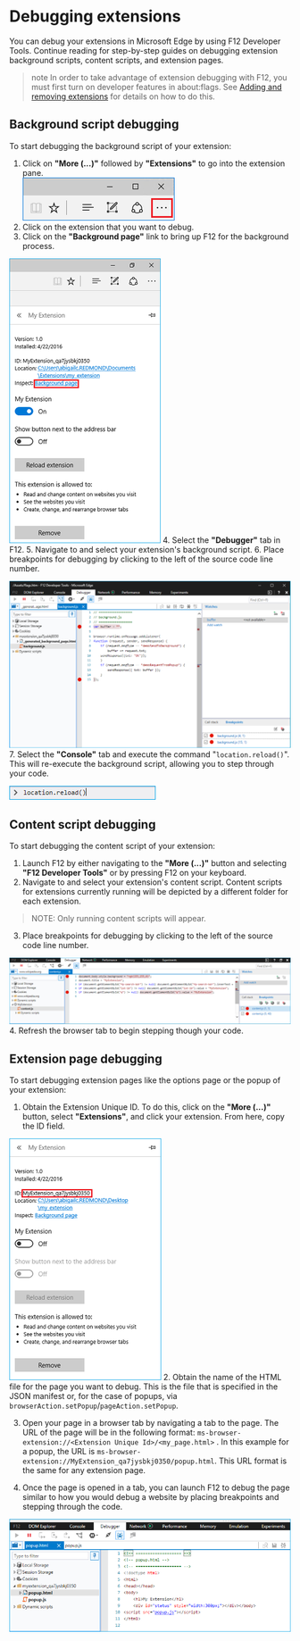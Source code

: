 # Debugging extensions

You can debug your extensions in Microsoft Edge by using F12 Developer Tools.
Continue reading for step-by-step guides on debugging extension background scripts, content scripts, and extension pages.

>note In order to take advantage of extension debugging with F12, you must first turn on developer features in about:flags. See [Adding and removing extensions](../../adding-and-removing-extensions) for details on how to do this.

## Background script debugging
To start debugging the background script of your extension:

1. Click on **"More (...)"** followed by **"Extensions"** to go into the extension pane.  
 ![more button](../../media/morebutton.PNG)
2. Click on the extension that you want to debug.
3. Click on the **"Background page"** link to bring up F12 for the background process.

 ![selected extension view of options with inspect link](../../media/debug-inspect.png)
4. Select the **"Debugger"** tab in F12.
5. Navigate to and select your extension's background script.
6. Place breakpoints for debugging by clicking to the left of the source code line number.

 ![f12 console showing background script with break points](../../media/debug-f12-background.png)
7. Select the **"Console"** tab and execute the command "`location.reload()`". This will re-execute the background script, allowing you to step through your code.

 ![console with location.reload entered](../../media/debug-f12-background-console.png)


## Content script debugging
To start debugging the content script of your extension:

1. Launch F12 by either navigating to the **"More (...)"** button and selecting **"F12 Developer Tools"** or by pressing F12 on your keyboard.
2. Navigate to and select your extension's content script. Content scripts for extensions currently running will be depicted by a different folder for each extension.

 > NOTE: Only running content scripts will appear.

3. Place breakpoints for debugging by clicking to the left of the source code line number.

 ![f12 with content script being debugged](../../media/debug-content-f12.png)
4. Refresh the browser tab to begin stepping though your code.




## Extension page debugging
To start debugging extension pages like the options page or the popup of your extension:

1. Obtain the Extension Unique ID. To do this, click on the **"More (...)"** button, select **"Extensions"**, and click your extension. From here, copy the ID field.

 ![unique id of extension](../../media/debug-popup-id.png)
2. Obtain the name of the HTML file for the page you want to debug. This is the file that is specified in the JSON manifest or, for the case of popups, via `browserAction.setPopup`/`pageAction.setPopup`.

3. Open your page in a browser tab by navigating a tab to the page. The URL of the page will be in the following format:
`ms-browser-extension://<Extension Unique Id>/<my_page.html>` . In this example for a popup, the URL is `ms-browser-extension://MyExtension_qa7jysbkj0350/popup.html`. This URL format is the same for any extension page.

4. Once the page is opened in a tab, you can launch F12 to debug the page similar to how you would debug a website by placing breakpoints and stepping through the code.

 ![popup debugging with f12](../../media/debug-popup-f12.png)
